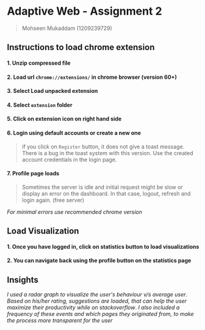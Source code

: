 # Adaptive Web  - Assignment 2
> Mohseen Mukaddam (1209239729)

## Instructions to load chrome extension

#### 1. Unzip compressed file
#### 2. Load url ```chrome://extensions/``` in chrome browser (version 60+)
#### 3. Select Load unpacked extension
#### 4. Select ```extension``` folder
#### 5. Click on extension icon on right hand side
#### 6. Login using default accounts or create a new one
> if you click on ```Register``` button, it does not give a toast message. There is a bug in the toast system with this version. Use the created account credentials in the login page.
#### 7. Profile page loads
> Sometimes the server is idle and initial request might be slow or display an error on the dashboard. In that case, logout, refresh and login again. (free server)

*For minimal errors use recommended chrome version*

## Load Visualization

#### 1. Once you have logged in, click on statistics button to load visualizations
#### 2. You can navigate back using the profile button on the statistics page

## Insights

 *I used a radar graph to visualize the user's behaviour v/s average user*.
 *Based on his/her rating, suggestions are loaded, that can help the user maximize their productivity while on stackoverflow*.
*I also included a frequency of these events and which pages they originated from, to make the process more transparent for the user*
